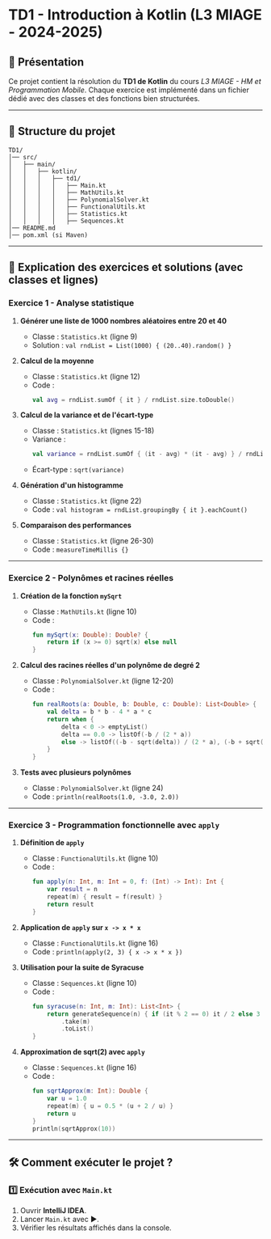 # TD1 - Introduction à Kotlin (L3 MIAGE - 2024-2025)

## 📌 Présentation
Ce projet contient la résolution du **TD1 de Kotlin** du cours *L3 MIAGE - HM et Programmation Mobile*.
Chaque exercice est implémenté dans un fichier dédié avec des classes et des fonctions bien structurées.

---

## 📂 **Structure du projet**
```
TD1/
│── src/
│   ├── main/
│   │   ├── kotlin/
│   │   │   ├── td1/
│   │   │   │   ├── Main.kt
│   │   │   │   ├── MathUtils.kt
│   │   │   │   ├── PolynomialSolver.kt
│   │   │   │   ├── FunctionalUtils.kt
│   │   │   │   ├── Statistics.kt
│   │   │   │   ├── Sequences.kt
│── README.md
│── pom.xml (si Maven)
```

---

## 📖 **Explication des exercices et solutions (avec classes et lignes)**

### **Exercice 1 - Analyse statistique**
1. **Générer une liste de 1000 nombres aléatoires entre 20 et 40**
   - Classe : `Statistics.kt` (ligne 9)
   - Solution : `val rndList = List(1000) { (20..40).random() }`

2. **Calcul de la moyenne**
   - Classe : `Statistics.kt` (ligne 12)
   - Code :
     ```kotlin
     val avg = rndList.sumOf { it } / rndList.size.toDouble()
     ```

3. **Calcul de la variance et de l'écart-type**
   - Classe : `Statistics.kt` (lignes 15-18)
   - Variance :
     ```kotlin
     val variance = rndList.sumOf { (it - avg) * (it - avg) } / rndList.size
     ```
   - Écart-type : `sqrt(variance)`

4. **Génération d'un histogramme**
   - Classe : `Statistics.kt` (ligne 22)
   - Code : `val histogram = rndList.groupingBy { it }.eachCount()`

5. **Comparaison des performances**
   - Classe : `Statistics.kt` (ligne 26-30)
   - Code : `measureTimeMillis {}`

---

### **Exercice 2 - Polynômes et racines réelles**
1. **Création de la fonction `mySqrt`**
   - Classe : `MathUtils.kt` (ligne 10)
   - Code :
     ```kotlin
     fun mySqrt(x: Double): Double? {
         return if (x >= 0) sqrt(x) else null
     }
     ```

2. **Calcul des racines réelles d'un polynôme de degré 2**
   - Classe : `PolynomialSolver.kt` (ligne 12-20)
   - Code :
     ```kotlin
     fun realRoots(a: Double, b: Double, c: Double): List<Double> {
         val delta = b * b - 4 * a * c
         return when {
             delta < 0 -> emptyList()
             delta == 0.0 -> listOf(-b / (2 * a))
             else -> listOf((-b - sqrt(delta)) / (2 * a), (-b + sqrt(delta)) / (2 * a))
         }
     }
     ```

3. **Tests avec plusieurs polynômes**
   - Classe : `PolynomialSolver.kt` (ligne 24)
   - Code : `println(realRoots(1.0, -3.0, 2.0))`

---

### **Exercice 3 - Programmation fonctionnelle avec `apply`**
1. **Définition de `apply`**
   - Classe : `FunctionalUtils.kt` (ligne 10)
   - Code :
     ```kotlin
     fun apply(n: Int, m: Int = 0, f: (Int) -> Int): Int {
         var result = n
         repeat(m) { result = f(result) }
         return result
     }
     ```

2. **Application de `apply` sur `x -> x * x`**
   - Classe : `FunctionalUtils.kt` (ligne 16)
   - Code : `println(apply(2, 3) { x -> x * x })`

3. **Utilisation pour la suite de Syracuse**
   - Classe : `Sequences.kt` (ligne 10)
   - Code :
     ```kotlin
     fun syracuse(n: Int, m: Int): List<Int> {
         return generateSequence(n) { if (it % 2 == 0) it / 2 else 3 * it + 1 }
             .take(m)
             .toList()
     }
     ```

4. **Approximation de sqrt(2) avec `apply`**
   - Classe : `Sequences.kt` (ligne 16)
   - Code :
     ```kotlin
     fun sqrtApprox(m: Int): Double {
         var u = 1.0
         repeat(m) { u = 0.5 * (u + 2 / u) }
         return u
     }
     println(sqrtApprox(10))
     ```

---

## 🛠 **Comment exécuter le projet ?**
### **1️⃣ Exécution avec `Main.kt`**
1. Ouvrir **IntelliJ IDEA**.
2. Lancer `Main.kt` avec ▶️.
3. Vérifier les résultats affichés dans la console.

